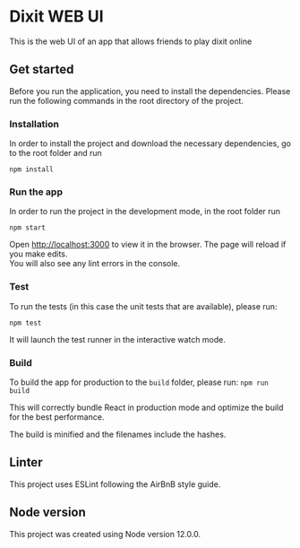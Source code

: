# Dixit WEB UI
This is the web UI of an app that allows friends to play dixit online

## Get started

Before you run the application, you need to install the dependencies.
Please run the following commands in the root directory of the project.

### Installation

In order to install the project and download the necessary dependencies, go to the root folder and run

`npm install`

### Run the app

In order to run the project in the development mode, in the root folder run

`npm start`

Open [http://localhost:3000](http://localhost:3000) to view it in the browser.
The page will reload if you make edits.<br />
You will also see any lint errors in the console.

### Test

To run the tests (in this case the unit tests that are available), please run:

`npm test`

It will launch the test runner in the interactive watch mode.<br />

### Build

To build the app for production to the `build` folder, please run:
`npm run build`

This will correctly bundle React in production mode and optimize the build for the best performance.

The build is minified and the filenames include the hashes.<br />

## Linter

This project uses ESLint following the AirBnB style guide.

## Node version

This project was created using Node version 12.0.0.
